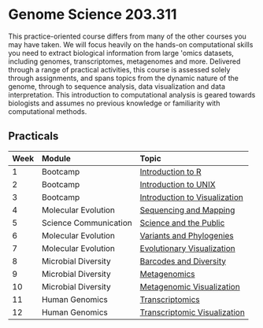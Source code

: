 # Genome Science 203.311

This practice-oriented course differs from many of the other courses you may have taken. We will focus heavily on the hands-on computational skills you need to extract biological information from large 'omics datasets, including genomes, transcriptomes, metagenomes and more. Delivered through a range of practical activities, this course is assessed solely through assignments, and spans topics from the dynamic nature of the genome, through to sequence analysis, data visualization and data interpretation. This introduction to computational analysis is geared towards biologists and assumes no previous knowledge or familiarity with computational methods.

## Practicals

| Week | Module | Topic |
| :----- | :------ | :----------------------------------------------------- |
| 1 | Bootcamp                         | [Introduction to R](Week1/Week1.html)      |
| 2 | Bootcamp                                       | [Introduction to UNIX](Week2/Week2.html)      |
| 3 | Bootcamp                                        | [Introduction to Visualization](Week3/Week3.html)      |
| 4 | Molecular Evolution            | [Sequencing and Mapping](Week4/Week4.html)      |
| 5 | Science Communication  |            [Science and the Public](Week5a/Week5a.html) |
| 6 | Molecular Evolution         |         [Variants and Phylogenies](Week5/Week5.html)      |
| 7 | Molecular Evolution         |        [Evolutionary Visualization](Week6/Week6.html)      |
| 8 | Microbial Diversity                    | [Barcodes and Diversity](Week7/Week7.html)      |
| 9 | Microbial Diversity                                    | [Metagenomics](Week8/Week8.html)      |
| 10 | Microbial Diversity               | [Metagenomic Visualization](Week9/Week9.html)      |
| 11 | Human Genomics                  | [Transcriptomics](Week10/Week10.html) |
| 12 | Human Genomics               | [Transcriptomic Visualization](Week11/Week11.html) |
